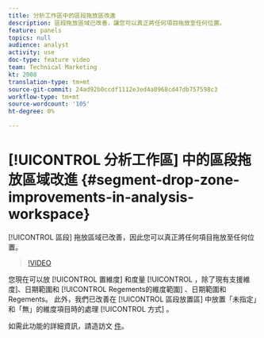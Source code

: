 ```yaml
---
title: 分析工作區中的區段拖放區改進
description: 區段拖放區域已改善，讓您可以真正將任何項目拖放至任何位置。
feature: panels
topics: null
audience: analyst
activity: use
doc-type: feature video
team: Technical Marketing
kt: 2008
translation-type: tm+mt
source-git-commit: 24ad92b0ccdf1112e3ed4a0968cd47db757598c3
workflow-type: tm+mt
source-wordcount: '105'
ht-degree: 0%

---
```



# [!UICONTROL 分析工作區] 中的區段拖放區域改進 {#segment-drop-zone-improvements-in-analysis-workspace}

[!UICONTROL 區段] 拖放區域已改善，因此您可以真正將任何項目拖放至任何位置。

>[!VIDEO](https://video.tv.adobe.com/v/24036/?quality=12)

您現在可以放 [!UICONTROL 置維度] 和度量 [!UICONTROL ，除了現有支援維度]、日期範圍和 [!UICONTROL Regements的維度範圍] 、日期範圍和 Regements。 此外，我們已改善在 [!UICONTROL 區段放置區] 中放置「未指定」和「無」的維度項目時的處理 [!UICONTROL 方式] 。

如需此功能的詳細資訊，請造訪文 [件](https://marketing.adobe.com/resources/help/en_US/analytics/analysis-workspace/t_freeform-project-segment.html)。
